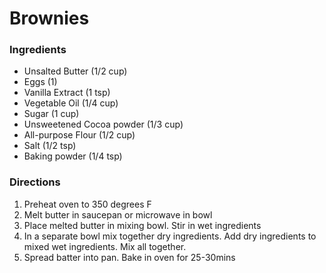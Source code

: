 # Brownies

### Ingredients

* Unsalted Butter (1/2 cup)
* Eggs (1)
* Vanilla Extract (1 tsp)
* Vegetable Oil (1/4 cup)
* Sugar (1 cup)
* Unsweetened Cocoa powder (1/3 cup)
* All-purpose Flour (1/2 cup)
* Salt (1/2 tsp)
* Baking powder (1/4 tsp)

### Directions

1. Preheat oven to 350 degrees F
2. Melt butter in saucepan or microwave in bowl
3. Place melted butter in mixing bowl. Stir in wet ingredients
4. In a separate bowl mix together dry ingredients. Add dry ingredients to mixed wet ingredients. Mix all together.
5. Spread batter into pan. Bake in oven for 25-30mins
